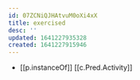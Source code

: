 ```yaml
---
id: 07ZCNiQJHAtvuM0oXi4xX
title: exercised
desc: ''
updated: 1641227935328
created: 1641227915946
---
```




- [[p.instanceOf]] [[c.Pred.Activity]]
